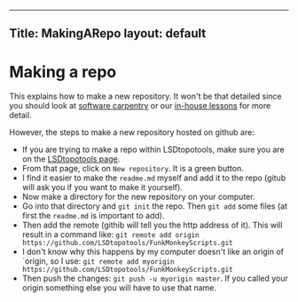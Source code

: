-----------------------------------
Title: MakingARepo
layout: default
-----------------------------------


Making a repo
====================================

This explains how to make a new repository. It won't be that detailed since you should look at [software carpentry](http://www.software-carpentry.org/v5/novice/git/) 
or our [in-house lessons](http://www.geos.ed.ac.uk/~smudd/NMDM_Course/html/index.html) for more detail. 

However, the steps to make a new repository hosted on github are:

* If you are trying to make a repo within LSDtopotools, make sure you are on the [LSDtopotools page](https://github.com/LSDtopotools). 
* From that page, click on `New repository`. It is a green button. 
* I find it easier to make the `readme.md` myself and add it to the repo (gitub will ask you if you want to make it yourself). 
* Now make a directory for the new repository on your computer. 
* Go into that directory and `git init` the repo. Then `git add` some files (at first the `readme.md` is important to add). 
* Then add the remote (githib will tell you the http address of it). This will result in a command like:
```git remote add origin https://github.com/LSDtopotools/FunkMonkeyScripts.git```
* I don't know why this happens by my computer doesn't like an origin of `origin, so I use:
```git remote add myorigin https://github.com/LSDtopotools/FunkMonkeyScripts.git```
* Then push the changes:
```git push -u myorigin master```. If you called your origin something else you will have to use that name. 